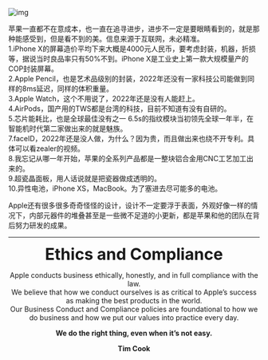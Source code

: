 ![img](https://store.storeimages.cdn-apple.com/8756/as-images.apple.com/is/refurb-trade-in-201912?wid=2712&hei=714&fmt=png-alpha&.v=1579817557120)  

苹果一直都不在意成本，也一直在追寻进步，进步不一定是要眼睛看到的，就是那种能感受到，但是看不到的美。信息来源于互联网，未必精准。  
1.iPhone X的屏幕造价平均下来大概是4000元人民币，要考虑封装，机器，折损等，据说当时良品率只有50%不到。iPhone X是工业史上第一款大规模量产的COP封装屏幕。  
2.Apple Pencil，也是艺术品级别的封装，2022年还没有一家科技公司能做到同样的8ms延迟，同样的体积重量。  
3.Apple Watch，这个不用说了，2022年还是没有人能赶上。  
4.AirPods，国产用的TWS都是台湾的科技，目前不知道有没有自研的。  
5.芯片能耗比，也是全球最佳没有之一 
6.5s的指纹模块当初领先全球一年半，在智能机时代第二家做出来的就是魅族。  
7.faceID，2022年还是没人做，为什么？因为贵，而且做出来也绕不开专利。具体可以看zealer的视频。  
8.我忘记从哪一年开始，苹果的全系列产品都是一整块铝合金用CNC工艺加工出来的。  
9.超瓷晶面板，用人话说就是把瓷器做成透明的。  
10.异性电池，iPhone XS，MacBook。为了塞进去尽可能多的电池。    

Apple还有很多很多奇奇怪怪的设计，设计不一定要浮于表面，外观好像一样的情况下，内部元器件的堆叠甚至是一些微不足道的小更新，都是苹果和他的团队在背后努力研发的成果。  
***
<center><b><font size=6>Ethics and Compliance</b>  </font>

Apple conducts business ethically, honestly, and in full compliance with the law.  
We believe that how we conduct ourselves is as critical to Apple’s success as making the best products in the world.  
 Our Business Conduct and Compliance policies are foundational to how we do business and how we put our values into practice every day.  

<b>We do the right thing, even when it’s not easy.

Tim Cook</b></center>